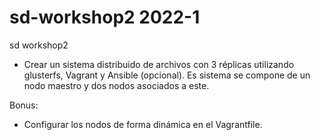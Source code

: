 # sd-workshop2 2022-1
sd workshop2

- Crear un sistema distribuido de archivos con 3 réplicas utilizando glusterfs, Vagrant y Ansible (opcional). Es sistema se compone de un nodo maestro y dos nodos asociados a este.

Bonus:
- Configurar los nodos de forma dinámica en el Vagrantfile.
